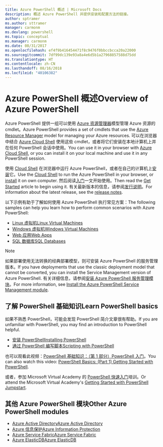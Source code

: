 ```yaml
---
title: Azure PowerShell 概述 | Microsoft Docs
description: 概述 Azure PowerShell 并提供安装和配置方法的链接。
author: sptramer
ms.author: sttramer
manager: carmonm
ms.devlang: powershell
ms.topic: conceptual
ms.manager: carmonm
ms.date: 08/31/2017
ms.openlocfilehash: ef4f9b416454471f8c9476f0bbccbcca20a22000
ms.sourcegitcommit: 7df99dc139e93a8a4e6d5b1a27968857588d75dd
ms.translationtype: HT
ms.contentlocale: zh-CN
ms.lasthandoff: 08/16/2018
ms.locfileid: "40106382"
---
```

# <a name="overview-of-azure-powershell"></a><span data-ttu-id="7cde9-103">Azure PowerShell 概述</span><span class="sxs-lookup"><span data-stu-id="7cde9-103">Overview of Azure PowerShell</span></span>

<span data-ttu-id="7cde9-104">Azure PowerShell 提供一组可以使用 [Azure 资源管理器](/azure/azure-resource-manager/resource-group-overview)模型管理 Azure 资源的 cmdlet。</span><span class="sxs-lookup"><span data-stu-id="7cde9-104">Azure PowerShell provides a set of cmdlets that use the [Azure Resource Manager](/azure/azure-resource-manager/resource-group-overview) model for managing your Azure resources.</span></span> <span data-ttu-id="7cde9-105">可以在浏览器中结合 [Azure Cloud Shell](/azure/cloud-shell/overview) 使用这些 cmdlet，或者将它们安装在本地计算机上并在任何 PowerShell 会话中使用。</span><span class="sxs-lookup"><span data-stu-id="7cde9-105">You can use it in your browser with [Azure Cloud Shell](/azure/cloud-shell/overview), or you can install it on your local machine and use it in any PowerShell session.</span></span>

<span data-ttu-id="7cde9-106">使用 [Cloud Shell](/azure/cloud-shell/overview) 在浏览器中运行 Azure PowerShell，或者在自己的计算机上[安装](install-azurerm-ps.md)它。</span><span class="sxs-lookup"><span data-stu-id="7cde9-106">Use the [Cloud Shell](/azure/cloud-shell/overview) to run the Azure PowerShell in your browser, or [install](install-azurerm-ps.md) it on own computer.</span></span> <span data-ttu-id="7cde9-107">然后阅读[入门](get-started-azureps.md)一文开始使用。</span><span class="sxs-lookup"><span data-stu-id="7cde9-107">Then read the [Get Started](get-started-azureps.md) article to begin using it.</span></span> <span data-ttu-id="7cde9-108">有关最新版本的信息，请参阅[发行说明](release-notes-azureps.md)。</span><span class="sxs-lookup"><span data-stu-id="7cde9-108">For information about the latest release, see the [release notes](release-notes-azureps.md).</span></span>

<span data-ttu-id="7cde9-109">以下示例有助于了解如何使用 Azure PowerShell 执行常见方案：</span><span class="sxs-lookup"><span data-stu-id="7cde9-109">The following samples can help you learn how to perform common scenarios with Azure PowerShell:</span></span>

* [<span data-ttu-id="7cde9-110">Linux 虚拟机</span><span class="sxs-lookup"><span data-stu-id="7cde9-110">Linux Virtual Machines</span></span>](/azure/virtual-machines/virtual-machines-linux-powershell-samples?toc=/powershell/azure/toc.json)
* [<span data-ttu-id="7cde9-111">Windows 虚拟机</span><span class="sxs-lookup"><span data-stu-id="7cde9-111">Windows Virtual Machines</span></span>](/azure/virtual-machines/virtual-machines-windows-powershell-samples?toc=/powershell/azure/toc.json)
* [<span data-ttu-id="7cde9-112">Web 应用</span><span class="sxs-lookup"><span data-stu-id="7cde9-112">Web Apps</span></span>](/azure/app-service-web/app-service-powershell-samples?toc=/powershell/azure/toc.json)
* [<span data-ttu-id="7cde9-113">SQL 数据库</span><span class="sxs-lookup"><span data-stu-id="7cde9-113">SQL Databases</span></span>](/azure/sql-database/sql-database-powershell-samples?toc=/powershell/azure/toc.json)

> [!NOTE]
> <span data-ttu-id="7cde9-114">如果部署使用无法转换的经典部署模型，则可安装 Azure PowerShell 的服务管理版本。</span><span class="sxs-lookup"><span data-stu-id="7cde9-114">If you have deployments that use the classic deployment model that cannot be converted, you can install the Service Management version of Azure PowerShell.</span></span> <span data-ttu-id="7cde9-115">有关详细信息，请参阅[安装 Azure PowerShell 服务管理模块](/powershell/azure/servicemanagement/install-azure-ps)。</span><span class="sxs-lookup"><span data-stu-id="7cde9-115">For more information, see [Install the Azure PowerShell Service Management module](/powershell/azure/servicemanagement/install-azure-ps).</span></span>

## <a name="learn-powershell-basics"></a><span data-ttu-id="7cde9-116">了解 PowerShell 基础知识</span><span class="sxs-lookup"><span data-stu-id="7cde9-116">Learn PowerShell basics</span></span>

<span data-ttu-id="7cde9-117">如果不熟悉 PowerShell，可能会发现 PowerShell 简介文章很有帮助。</span><span class="sxs-lookup"><span data-stu-id="7cde9-117">If you are unfamiliar with PowerShell, you may find an introduction to PowerShell helpful.</span></span>

* [<span data-ttu-id="7cde9-118">安装 PowerShell</span><span class="sxs-lookup"><span data-stu-id="7cde9-118">Installing PowerShell</span></span>](/powershell/scripting/installing-windows-powershell)
* [<span data-ttu-id="7cde9-119">通过 PowerShell 编写脚本</span><span class="sxs-lookup"><span data-stu-id="7cde9-119">Scripting with PowerShell</span></span>](/powershell/scripting/scripting-with-windows-powershell)

<span data-ttu-id="7cde9-120">也可以观看此视频：[PowerShell 基础知识：（第 1 部分）PowerShell 入门](https://channel9.msdn.com/Blogs/Taste-of-Premier/PowerShellBasicsPart1)。</span><span class="sxs-lookup"><span data-stu-id="7cde9-120">You can also watch this video: [PowerShell Basics: (Part 1) Getting Started with PowerShell](https://channel9.msdn.com/Blogs/Taste-of-Premier/PowerShellBasicsPart1).</span></span>

<span data-ttu-id="7cde9-121">或者，参加 Microsoft Virtual Academy 的 [PowerShell 快速入门](https://mva.microsoft.com/liveevents/powershell-jumpstart)培训。</span><span class="sxs-lookup"><span data-stu-id="7cde9-121">Or attend the Microsoft Virtual Academy's [Getting Started with PowerShell Jumpstart](https://mva.microsoft.com/liveevents/powershell-jumpstart).</span></span>

## <a name="other-azure-powershell-modules"></a><span data-ttu-id="7cde9-122">其他 Azure PowerShell 模块</span><span class="sxs-lookup"><span data-stu-id="7cde9-122">Other Azure PowerShell modules</span></span>

* [<span data-ttu-id="7cde9-123">Azure Active Directory</span><span class="sxs-lookup"><span data-stu-id="7cde9-123">Azure Active Directory</span></span>](/powershell/azure/active-directory/)
* [<span data-ttu-id="7cde9-124">Azure 信息保护</span><span class="sxs-lookup"><span data-stu-id="7cde9-124">Azure Information Protection</span></span>](/powershell/azure/aip/)
* [<span data-ttu-id="7cde9-125">Azure Service Fabric</span><span class="sxs-lookup"><span data-stu-id="7cde9-125">Azure Service Fabric</span></span>](/powershell/azure/service-fabric/)
* [<span data-ttu-id="7cde9-126">Azure ElasticDB</span><span class="sxs-lookup"><span data-stu-id="7cde9-126">Azure ElasticDB</span></span>](/powershell/azure/elasticdbjobs/)